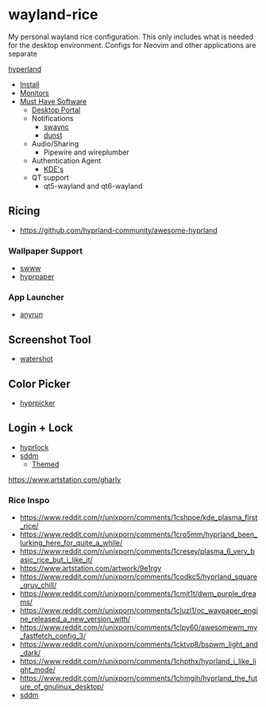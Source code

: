 # wayland-rice
My personal wayland rice configuration. This only includes what is needed for the desktop environment. Configs for Neovim and other applications are separate

[hyperland](https://hyprland.org/)
- [Install](https://wiki.hyprland.org/Getting-Started/Installation/)
- [Monitors](https://wiki.hyprland.org/Configuring/Monitors/)
- [Must Have Software](https://wiki.hyprland.org/Useful-Utilities/Must-have/)
  - [Desktop Portal](https://wiki.hyprland.org/Useful-Utilities/xdg-desktop-portal-hyprland/)
  - Notifications
    - [swaync](https://github.com/ErikReider/SwayNotificationCenter)
    - [dunst](https://github.com/dunst-project/dunst)
  - Audio/Sharing
    - Pipewire and wireplumber
  - Authentication Agent
    - [KDE's](polkit-kde-agent)
  - QT support
    - qt5-wayland and qt6-wayland

## Ricing

- https://github.com/hyprland-community/awesome-hyprland
   
### Wallpaper Support
- [swww](https://github.com/LGFae/swww)
- [hyprpaper](https://github.com/hyprwm/hyprpaper)

### App Launcher
- [anyrun](https://github.com/anyrun-org/anyrun)

## Screenshot Tool
- [watershot](https://github.com/Kirottu/watershot)

## Color Picker
- [hyprpicker](https://github.com/hyprwm/hyprpicker)

## Login + Lock
- [hyprlock](https://github.com/hyprwm/hyprlock)
- [sddm](https://github.com/sddm/sddm)
  - [Themed](https://github.com/Keyitdev/sddm-astronaut-theme/tree/master) 

https://www.artstation.com/gharly

### Rice Inspo
- https://www.reddit.com/r/unixporn/comments/1cshpoe/kde_plasma_first_rice/ 
- https://www.reddit.com/r/unixporn/comments/1cro5mm/hyprland_been_lurking_here_for_quite_a_while/
- https://www.reddit.com/r/unixporn/comments/1cresey/plasma_6_very_basic_rice_but_i_like_it/
- https://www.artstation.com/artwork/9e1rgy
- https://www.reddit.com/r/unixporn/comments/1codkc5/hyprland_square_gruv_chill/
- https://www.reddit.com/r/unixporn/comments/1cmjt1t/dwm_purple_dreams/
- https://www.reddit.com/r/unixporn/comments/1cluzl1/oc_waypaper_engine_released_a_new_version_with/
- https://www.reddit.com/r/unixporn/comments/1clpy60/awesomewm_my_fastfetch_config_3/
- https://www.reddit.com/r/unixporn/comments/1cktvp8/bspwm_light_and_dark/
- https://www.reddit.com/r/unixporn/comments/1chpthx/hyprland_i_like_light_mode/
- https://www.reddit.com/r/unixporn/comments/1chmgih/hyprland_the_future_of_gnulinux_desktop/
- [sddm](https://www.reddit.com/r/unixporn/comments/1csypoe/sddm_i_found_a_wonderful_sddm_theme_on_github_for/)
